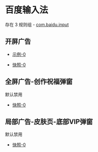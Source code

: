 # 百度输入法

存在 3 规则组 - [com.baidu.input](/src/apps/com.baidu.input.ts)

## 开屏广告

- [示例-0](https://m.gkd.li/57941037/1cddb43c-9ddc-4fb0-a781-66f167035d2b)

- [快照-0](https://i.gkd.li/i/14406395)

## 全屏广告-创作祝福弹窗

默认禁用

- [快照-0](https://i.gkd.li/i/14179064)

## 局部广告-皮肤页-底部VIP弹窗

默认禁用

- [快照-0](https://i.gkd.li/i/14179107)
